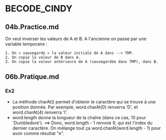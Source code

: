 # BECODE_CINDY

## 04b.Practice.md

On veut inverser les valeurs de A et B.
A l'ancienne on passe par une variable temporaire :

    1. On « sauvegarde » la valeur initiale de A dans --> TMP.
    2. On copie la valeur de B dans A.
    3. On copie la valeur antérieure de A (sauvegardée dans TMP), dans B.

## 06b.Pratique.md
### Ex2
- La méthode charAt() permet d'obtenir le caractère qui se trouve à une position donnée. Par exemple, word.charAt(0) renverra 'D', et word.charAt(4) renverra 'l'.
- word.length donne la longueur de la chaîne (dans ce cas, 10 pour 'Dumbledore').
==> Donc, word.length - 1 renvoie 9, qui est l'index du dernier caractère.
On mélange tout ça word.charAt(word.length - 1) pour avoir comme résultat "e".
